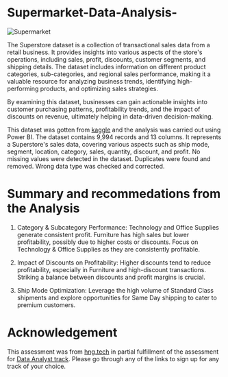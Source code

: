 # Supermarket-Data-Analysis-


![Supermarket](https://github.com/user-attachments/assets/39091d63-f3ce-4ae8-ba14-afcf0d6263a8)

The Superstore dataset is a collection of transactional sales data from a retail business. It provides insights into various aspects of the store's operations, including sales, profit, discounts, customer segments, and shipping details. The dataset includes information on different product categories, sub-categories, and regional sales performance, making it a valuable resource for analyzing business trends, identifying high-performing products, and optimizing sales strategies.

By examining this dataset, businesses can gain actionable insights into customer purchasing patterns, profitability trends, and the impact of discounts on revenue, ultimately helping in data-driven decision-making.

This dataset was gotten from [kaggle](https://www.kaggle.com/datasets/bravehart101/sample-supermarket-dataset) and the analysis was carried out using Power BI.
The dataset contains 9,994 records and 13 columns. It represents a Superstore's sales data, covering various aspects such as ship mode, segment, location, category, sales, quantity, discount, and profit.
No missing values were detected in the dataset. Duplicates were found and removed. Wrong data type was checked and corrected.


# Summary and recommedations from the Analysis


1. Category & Subcategory Performance: Technology and Office Supplies generate consistent profit. Furniture has high sales but lower profitability, possibly due to higher costs or discounts.
Focus on Technology & Office Supplies as they are consistently profitable.

2. Impact of Discounts on Profitability: Higher discounts tend to reduce profitability, especially in Furniture and high-discount transactions. 
Striking a balance between discounts and profit margins is crucial.

3. Ship Mode Optimization: Leverage the high volume of Standard Class shipments and explore opportunities for Same Day shipping to cater to premium customers.

# Acknowledgement
This assessment was from [hng.tech](https://hng.tech/internship) in partial fulfillment of the assessment for [Data Analyst track](https://hng.tech/hire/data-analysts). Please  go through any of the links to sign up for any track of your choice. 

